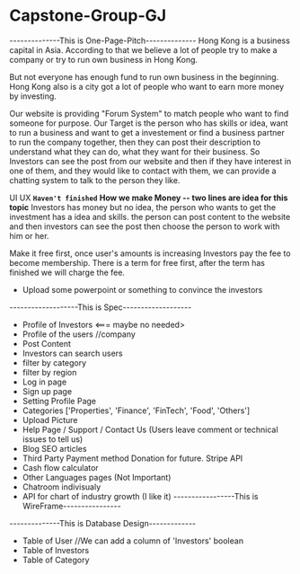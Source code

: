 # Capstone-Group-GJ
--------------This is One-Page-Pitch--------------
Hong Kong is a business capital in Asia. According to that we believe a lot of people try to make a company or try to run own business in Hong Kong.

But not everyone has enough fund to run own business in the beginning. Hong Kong also is a city got a lot of people who want to earn more money by investing.

Our website is providing "Forum System" to match people who want to find someone for purpose. Our Target is the person who has skills or idea, want to run a business and want to get a investement or find a business partner to run the company together, then they can post their description to understand what they can do, what they want for their business. So Investors can see the post from our website and then if they have interest in one of them, and they would like to contact with them, we can provide a chatting system to talk to the person they like.


UI UX
**`Haven't finished`** **How we make Money -- two lines are idea for this topic**
Investors has money but no idea, the person who wants to get the investment has a idea and skills.
the person can post content to the website and then investors can see the post then choose the person to work with him or her.

Make it free first, once user's amounts is increasing Investors pay the fee to become membership.
There is a term for free first, after the term has finished we will charge the fee.


* Upload some powerpoint or something to convince the investors


-------------------This is Spec-------------------
* Profile of Investors <=== maybe no needed>
* Profile of the users //company
* Post Content
* Investors can search users
* filter by category
* filter by region
* Log in page
* Sign up page
* Setting Profile Page
* Categories ['Properties', 'Finance', 'FinTech', 'Food', 'Others']
* Upload Picture
* Help Page / Support / Contact Us (Users leave comment or technical issues to tell us)
* Blog SEO articles
* Third Party Payment method Donation for future. Stripe API
* Cash flow calculator
* Other Languages pages (Not Important)
* Chatroom indivisualy
* API for chart of industry growth (I like it)
-----------------This is WireFrame----------------


--------------This is Database Design-------------
* Table of User //We can add a column of 'Investors' boolean
* Table of Investors
* Table of Category